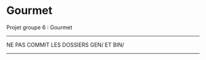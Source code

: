 Gourmet
=======

Projet groupe 6 : Gourmet

*********************************************
NE PAS COMMIT LES DOSSIERS GEN/ ET BIN/
*********************************************
